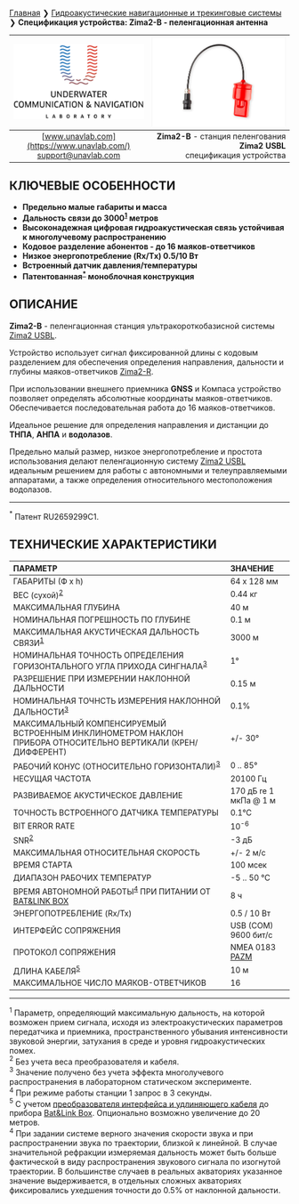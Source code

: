 [Главная](/README_RU) ❯ [Гидроакустические навигационные и трекинговые системы](/navigation_and_tracking_systems_ru) ❯ **Спецификация устройства: Zima2-B - пеленгационная антенна**

<div style="page-break-after: always;"></div>

| ![logo](/documentation/sm_logo.png) | ![logo](/documentation/zima_b.png) |
| :---: | ---: |
| [www.unavlab.com](https://www.unavlab.com/) <br/> [support@unavlab.com](mailto:support@unavlab.com) | **Zima2-B** - станция пеленгования **Zima2 USBL** <br/> спецификация устройства |

## КЛЮЧЕВЫЕ ОСОБЕННОСТИ

* **Предельно малые габариты и масса**
* **Дальность связи до 3000<sup>[1](#footnote1)</sup> метров**
* **Высоконадежная цифровая гидроакустическая связь устойчивая к многолучевому распространению**
* **Кодовое разделение абонентов - до 16 маяков-ответчиков**
* **Низкое энергопотребление (Rx/Tx) 0.5/10 Вт**
* **Встроенный датчик давления/температуры**
* **Патентованная<sup>[*](#footnote_a2)</sup> моноблочная конструкция**

## ОПИСАНИЕ

**Zima2-B** - пеленгационная станция ультракороткобазисной системы [Zima2 USBL](Zima2_DataBrief_ru.md).

Устройство использует сигнал фиксированной длины с кодовым разделением для обеспечения определения направления, дальности и глубины 
маяков-ответчиков [Zima2-R](Zima2R_Specification_ru.md).

При использовании внешнего приемника **GNSS** и Компаса устройство позволяет определять абсолютные координаты маяков-ответчиков.
Обеспечивается последовательная работа до 16 маяков-ответчиков.
 
Идеальное решение для определения направления и дистанции до **ТНПА**, **АНПА** и **водолазов**.

Предельно малый размер, низкое энергопотребление и простота использования делают пеленгационную систему [Zima2 USBL](Zima2_DataBrief_ru.md) идеальным решением для работы с автономными и телеуправляемыми аппаратами, а также определения относительного местоположения водолазов.

_________
<a name="footnote_a2"><sup>*</sup></a> Патент RU2659299C1.  

<div style="page-break-after: always;"></div>

## ТЕХНИЧЕСКИЕ ХАРАКТЕРИСТИКИ

| ПАРАМЕТР | ЗНАЧЕНИЕ |
| :--- | :--- |
| ГАБАРИТЫ (Ф х h) | 64 x 128 мм |
| ВЕС (сухой)<sup>[2](#footnote2)</sup> | 0.44 кг |
| МАКСИМАЛЬНАЯ ГЛУБИНА | 40 м |
| НОМИНАЛЬНАЯ ПОГРЕШНОСТЬ ПО ГЛУБИНЕ | 0.1 м |
| МАКСИМАЛЬНАЯ АКУСТИЧЕСКАЯ ДАЛЬНОСТЬ СВЯЗИ<sup>[1](#footnote1)</sup> | 3000 м |
| НОМИНАЛЬНАЯ ТОЧНОСТЬ ОПРЕДЕЛЕНИЯ ГОРИЗОНТАЛЬНОГО УГЛА ПРИХОДА СИНГНАЛА<sup>[3](#footnote3)</sup> | 1° |
| РАЗРЕШЕНИЕ ПРИ ИЗМЕРЕНИИ НАКЛОННОЙ ДАЛЬНОСТИ | 0.15 м |
| НОМИНАЛЬНАЯ ТОЧНСТЬ ИЗМЕРЕНИЯ НАКЛОННОЙ ДАЛЬНОСТИ<sup>[3](#footnote3)</sup> | 0.1% |
| МАКСИМАЛЬНЫЙ КОМПЕНСИРУЕМЫЙ ВСТРОЕННЫМ ИНКЛИНОМЕТРОМ НАКЛОН ПРИБОРА ОТНОСИТЕЛЬНО ВЕРТИКАЛИ (КРЕН/ДИФФЕРЕНТ) | +/- 30° |
| РАБОЧИЙ КОНУС (ОТНОСИТЕЛЬНО ГОРИЗОНТАЛИ)<sup>[3](#footnote3)</sup> | 0 .. 85° |
| НЕСУЩАЯ ЧАСТОТА | 20100 Гц | 
| РАЗВИВАЕМОЕ АКУСТИЧЕСКОЕ ДАВЛЕНИЕ | 170 дБ re 1 мкПа @ 1 м |
| ТОЧНОСТЬ ВСТРОЕННОГО ДАТЧИКА ТЕМПЕРАТУРЫ | 0.1°С |
| BIT ERROR RATE | 10<sup>-6</sup> |
| SNR<sup>[2](#footnote2)</sup> | -3 дБ |
| МАКСИМАЛЬНАЯ ОТНОСИТЕЛЬНАЯ СКОРОСТЬ | +/- 2 м/с |
| ВРЕМЯ СТАРТА | 100 мсек |
| ДИАПАЗОН РАБОЧИХ ТЕМПЕРАТУР | -5 .. 50 °C |
| ВРЕМЯ АВТОНОМНОЙ РАБОТЫ<sup>[4](#footnote4)</sup> ПРИ ПИТАНИИ ОТ [BAT&LINK BOX](Bat_n_link_box_Specification_ru.md) | 8 ч |
| ЭНЕРГОПОТРЕБЛЕНИЕ (Rx/Tx) | 0.5 / 10 Вт |
| ИНТЕРФЕЙС СОПРЯЖЕНИЯ | USB (COM) 9600 бит/с |
| ПРОТОКОЛ СОПРЯЖЕНИЯ | NMEA 0183 [PAZM](Zima2_Protocol_Specification_ru.md) |
| ДЛИНА КАБЕЛЯ<sup>[5](#footnote5)</sup> | 10 м |
| МАКСИМАЛЬНОЕ ЧИСЛО МАЯКОВ-ОТВЕТЧИКОВ | 16 |

<!-- | ПОЛОСА ЧАСТОТ | 10 .. 30 кГц | -->
  
________________
<a name="footnote1"><sup>1</sup></a> Параметр, определяющий максимальную дальность, на которой возможен прием сигнала, исходя из электроакустических параметров передатчика и приемника, пространственного убывания интенсивности звуковой энергии, затухания в среде и уровня гидроакустических помех.  
<a name="footnote2"><sup>2</sup></a> Без учета веса преобразователя и кабеля.  
<a name="footnote3"><sup>3</sup></a> Значение получено без учета эффекта многолучевого распространения в лабораторном статическом эксперименте.  
<a name="footnote4"><sup>4</sup></a> При режиме работы станции 1 запрос в 3 секунды.  
<a name="footnote5"><sup>5</sup></a> С учетом [преобразователя интерфейса и удлиняющего кабеля](/documentation/RU/Accessories/RS422_extension_cable_ru.html) до прибора [Bat&Link Box](Bat_n_link_box_Specification_ru.md). Опционально возможно увеличение до 20 метров.  
<a name="footnote6"><sup>4</sup></a> При задании системе верного значения скорости звука и при распространении звука по траектории, близкой к линейной. В случае значительной рефракции измеряемая дальность может быть больше фактической в виду распространения звукового сигнала по изогнутой траектории. В большинстве случаев в реальных акваториях указанное значение выдерживается, в отдельных сложных акваториях фиксировались ухедшения точности до 0.5% от наклонной дальности.  

<div style="page-break-after: always;"></div>

